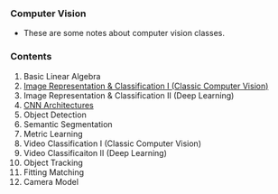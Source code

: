 ### Computer Vision

* These are some notes about computer vision classes.

### Contents

1. Basic Linear Algebra
2. [Image Representation & Classification I (Classic Computer Vision)](/Image%20Representation%20%26%20Classification%20①%20(Classic%20Computer%20Vision).md)
3. Image Representation & Classification II (Deep Learning)
4. [CNN Architectures](/CNN%20Architectures.md)
5. Object Detection
6. Semantic Segmentation
7. Metric Learning
8. Video Classification I (Classic Computer Vision)
9. Video Classificaiton II (Deep Learning)
10. Object Tracking
11. Fitting Matching
12. Camera Model
